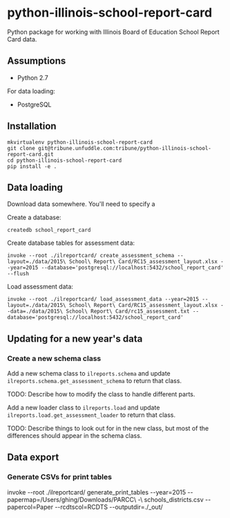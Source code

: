 python-illinois-school-report-card
==================================

Python package for working with Illinois Board of Education School Report Card data.

Assumptions
-----------

* Python 2.7

For data loading:

* PostgreSQL

Installation
------------

    mkvirtualenv python-illinois-school-report-card
    git clone git@tribune.unfuddle.com:tribune/python-illinois-school-report-card.git
    cd python-illinois-school-report-card
    pip install -e .

Data loading
------------

Download data somewhere.  You'll need to specify a

Create a database:

    createdb school_report_card

Create database tables for assessment data:

    invoke --root ./ilreportcard/ create_assessment_schema --layout=./data/2015\ School\ Report\ Card/RC15_assessment_layout.xlsx --year=2015 --database='postgresql://localhost:5432/school_report_card' --flush

Load assessment data:

    invoke --root ./ilreportcard/ load_assessment_data --year=2015 --layout=./data/2015\ School\ Report\ Card/RC15_assessment_layout.xlsx --data=./data/2015\ School\ Report\ Card/rc15_assessment.txt --database='postgresql://localhost:5432/school_report_card'

Updating for a new year's data
------------------------------

### Create a new schema class

Add a new schema class to `ilreports.schema` and update `ilreports.schema.get_assessment_schema` to return that class.

TODO: Describe how to modify the class to handle different parts.

Add a new loader class to `ilreports.load` and update `ilreports.load.get_assessment_loader` to return that class.

TODO: Describe things to look out for in the new class, but most of the differences should appear in the schema class.


Data export
-----------

### Generate CSVs for print tables

invoke --root ./ilreportcard/ generate_print_tables --year=2015 --papermap=/Users/ghing/Downloads/PARCC\ -\ schools_districts.csv --papercol=Paper --rcdtscol=RCDTS  --outputdir=./_out/

